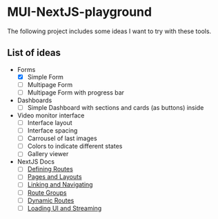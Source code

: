 # MUI-NextJS-playground

The following project includes some ideas I want to try with these tools.

## List of ideas

- Forms
  - [X] Simple Form
  - [ ] Multipage Form
  - [ ] Multipage Form with progress bar
- Dashboards
  - [ ] Simple Dashboard with sections and cards (as buttons) inside
- Video monitor interface
  - [ ] Interface layout
  - [ ] Interface spacing
  - [ ] Carrousel of last images
  - [ ] Colors to indicate different states
  - [ ] Gallery viewer
- NextJS Docs
  - [ ] [Defining Routes](https://nextjs.org/docs/app/building-your-application/routing/defining-routes)
  - [ ] [Pages and Layouts](https://nextjs.org/docs/app/building-your-application/routing/pages-and-layouts)
  - [ ] [Linking and Navigating](https://nextjs.org/docs/app/building-your-application/routing/linking-and-navigating)
  - [ ] [Route Groups](https://nextjs.org/docs/app/building-your-application/routing/route-groups)
  - [ ] [Dynamic Routes](https://nextjs.org/docs/app/building-your-application/routing/dynamic-routes)
  - [ ] [Loading UI and Streaming](https://nextjs.org/docs/app/building-your-application/routing/loading-ui-and-streaming)